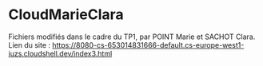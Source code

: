 # CloudMarieClara
Fichiers modifiés dans le cadre du TP1, par POINT Marie et SACHOT Clara.
Lien du site  : https://8080-cs-653014831666-default.cs-europe-west1-iuzs.cloudshell.dev/index3.html 
